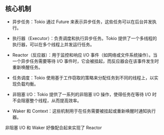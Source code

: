 ## 核心机制

- 异步任务：Tokio 通过 Future 来表示异步任务，这些任务可以在后台并发执行。

- 执行器（Executor）：负责调度和执行异步任务。Tokio 提供了一个多线程的执行器，可以在多个线程上并发运行任务。

- Reactor（反应器）：用于监控和响应 I/O 事件（如网络或文件系统操作）。当一个异步任务需要等待 I/O 事件时，它会被挂起，而反应器会在该事件发生时重新唤醒任务。

- 任务调度：Tokio 使用基于工作窃取的策略来分配任务到不同的线程上，以实现负载均衡。

- 非阻塞 I/O：Tokio 提供了一系列的非阻塞 I/O 操作，使得任务在等待 I/O 时不会阻塞整个线程，从而提高效率。

- Waker 和 Context：这些机制用于在任务需要被挂起或重新唤醒时通知执行器。

非阻塞 I/O 和 Waker 好像配合起来实现了 Reactor
